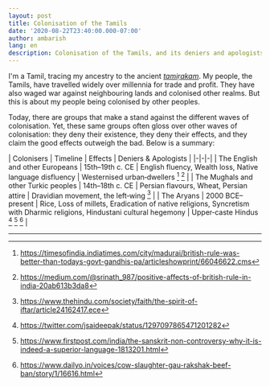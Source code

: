 ```yaml
---
layout: post
title: Colonisation of the Tamils
date: '2020-08-22T23:40:00.000-07:00'
author: ambarish
lang: en
description: Colonisation of the Tamils, and its deniers and apologists.
---
```


I'm a Tamil, tracing my ancestry to the ancient *[tamiṛakam](https://en.wikipedia.org/wiki/Tamilakam)*. My people, the Tamils, have travelled widely over millennia for trade and profit. They have also waged war against neighbouring lands and colonised other realms. But this is about my people being colonised by other peoples.

Today, there are groups that make a stand against the different waves of colonisation. Yet, these same groups often gloss over other waves of colonisation: they deny their existence, they deny their effects, and they claim the good effects outweigh the bad. Below is a summary:

| Colonisers | Timeline | Effects | Deniers & Apologists |
|-|-|-|
| The English and other Europeans | 15th–19th c. CE | English fluency, Wealth loss, Native language disfluency | Westernised urban‐dwellers [^English1] [^English2] |
| The Mughals and other Turkic peoples | 14th–18th c. CE | Persian flavours, Wheat, Persian attire | Dravidian movement, the left‐wing [^Mughal1] |
| The Aryans | 2000 BCE–present | Rice, Loss of millets, Eradication of native religions, Syncretism with Dharmic religions, Hindustani cultural hegemony | Upper‐caste Hindus [^Aryan1] [^Aryan2] [^Aryan3] |

____________

[^English1]: <https://timesofindia.indiatimes.com/city/madurai/british-rule-was-better-than-todays-govt-gandhis-pa/articleshowprint/66046622.cms>
[^English2]: <https://medium.com/@srinath_987/positive-affects-of-british-rule-in-india-20ab613b3da8>
[^Mughal1]: <https://www.thehindu.com/society/faith/the-spirit-of-iftar/article24162417.ece>
[^Aryan1]: <https://twitter.com/jsaideepak/status/1297097865471201282>
[^Aryan2]: <https://www.firstpost.com/india/the-sanskrit-non-controversy-why-it-is-indeed-a-superior-language-1813201.html>
[^Aryan3]: <https://www.dailyo.in/voices/cow-slaughter-gau-rakshak-beef-ban/story/1/16616.html>